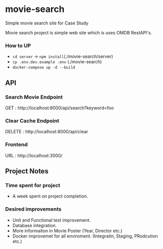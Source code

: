 # movie-search
Simple movie search site for Case Study

Movie search project is simple web site which is uses OMDB RestAPI's.  

### How to UP 
- `cd server` -> `npm install`(./movie-search/server)
- `cp .env.dev.example .env` (./movie-search)
- `docker-compose up -d --build`

## API 
### Search Movie Endpoint 
GET : http://localhost:8000/api/search?keyword=foo

### Clear Cache Endpoint
DELETE : http://localhost:8000/api/clear  

### Frontend
URL : http://localhost:3000/


## Project Notes

### Time spent for project
- A week spent on project completion.

### Desired improvements
- Unit and Functional test improvement.
- Database integration.
- More informaiton in Movie Poster (Year, Director etc.)
- Docker improvemet for all enviroment. (Integratin, Staging, PRodcution etc.)


